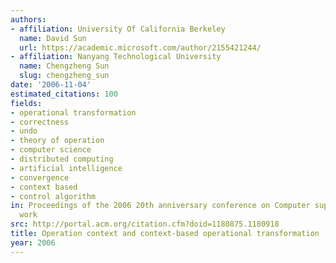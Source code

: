 ```yaml
---
authors:
- affiliation: University Of California Berkeley
  name: David Sun
  url: https://academic.microsoft.com/author/2155421244/
- affiliation: Nanyang Technological University
  name: Chengzheng Sun
  slug: chengzheng_sun
date: '2006-11-04'
estimated_citations: 100
fields:
- operational transformation
- correctness
- undo
- theory of operation
- computer science
- distributed computing
- artificial intelligence
- convergence
- context based
- control algorithm
in: Proceedings of the 2006 20th anniversary conference on Computer supported cooperative
  work
src: http://portal.acm.org/citation.cfm?doid=1180875.1180918
title: Operation context and context-based operational transformation
year: 2006
---
```

